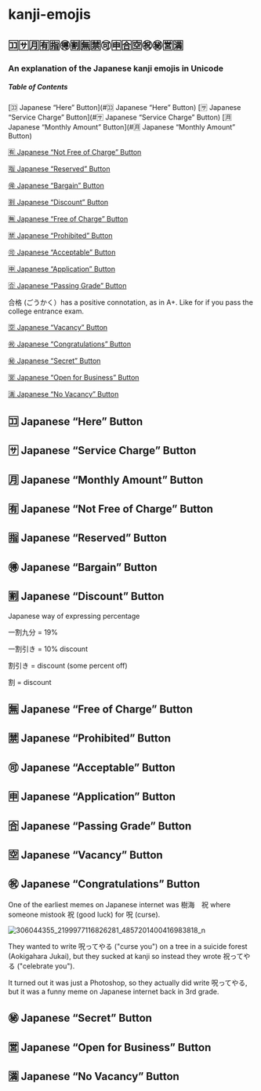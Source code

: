 # kanji-emojis
## 🈁🈂️🈷️🈶🈯🉐🈹🈚🈲🉑🈸🈴🈳㊗️㊙️🈺🈵
### An explanation of the Japanese kanji emojis in Unicode


##### Table of Contents  
[🈁 Japanese “Here” Button](#🈁 Japanese “Here” Button)
[🈂️ Japanese “Service Charge” Button](#🈂️ Japanese “Service Charge” Button)
[🈷️ Japanese “Monthly Amount” Button](#🈷️ Japanese “Monthly Amount” Button)

[🈶 Japanese “Not Free of Charge” Button](#-japanese-not-free-of-charge-button)

[🈯 Japanese “Reserved” Button](#reserved)

[🉐 Japanese “Bargain” Button](#bargain)

[🈹 Japanese “Discount” Button](#discount)

[🈚 Japanese “Free of Charge” Button](#free-of-charge)

[🈲 Japanese “Prohibited” Button](#prohibited)

[🉑 Japanese “Acceptable” Button](#acceptable)

[🈸 Japanese “Application” Button](#application)

[🈴 Japanese “Passing Grade” Button](#passing-grade)

合格 (ごうかく）has a positive connotation, as in A+. Like for if you pass the college entrance exam.

[🈳 Japanese “Vacancy” Button](#vacancy)

[㊗️ Japanese “Congratulations” Button](#congratulations)

[㊙️ Japanese “Secret” Button](#secret)

[🈺 Japanese “Open for Business” Button](#open-for-business)

[🈵 Japanese “No Vacancy” Button](#no-vacancy)


## 🈁 Japanese “Here” Button

## 🈂️ Japanese “Service Charge” Button

## 🈷️ Japanese “Monthly Amount” Button

## 🈶 Japanese “Not Free of Charge” Button

## 🈯 Japanese “Reserved” Button

## 🉐 Japanese “Bargain” Button

## 🈹 Japanese “Discount” Button

Japanese way of expressing percentage

一割九分 = 19%

一割引き = 10% discount

割引き = discount (some percent off)

割 = discount

## 🈚 Japanese “Free of Charge” Button

## 🈲 Japanese “Prohibited” Button

## 🉑 Japanese “Acceptable” Button

## 🈸 Japanese “Application” Button

## 🈴 Japanese “Passing Grade” Button

## 🈳 Japanese “Vacancy” Button

## ㊗️ Japanese “Congratulations” Button

One of the earliest memes on Japanese internet was 樹海　祝 where someone mistook 祝 (good luck) for 呪 (curse).

![306044355_2199977116826281_4857201400416983818_n](https://user-images.githubusercontent.com/20587215/189508514-4b1a04a5-ea65-465c-9dd9-bc621f4e9a14.jpg)

They wanted to write 呪ってやる ("curse you") on a tree in a suicide forest (Aokigahara Jukai), but they sucked at kanji so instead they wrote 祝ってやる ("celebrate you"). 

It turned out it was just a Photoshop, so they actually did write 呪ってやる, but it was a funny meme on Japanese internet back in 3rd grade.

## ㊙️ Japanese “Secret” Button

## 🈺 Japanese “Open for Business” Button

## 🈵 Japanese “No Vacancy” Button
